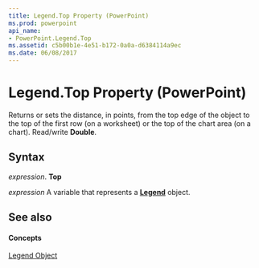 ```yaml
---
title: Legend.Top Property (PowerPoint)
ms.prod: powerpoint
api_name:
- PowerPoint.Legend.Top
ms.assetid: c5b00b1e-4e51-b172-0a0a-d6384114a9ec
ms.date: 06/08/2017
---
```



# Legend.Top Property (PowerPoint)

Returns or sets the distance, in points, from the top edge of the object to the top of the first row (on a worksheet) or the top of the chart area (on a chart). Read/write **Double**.


## Syntax

 _expression_. **Top**

 _expression_ A variable that represents a **[Legend](legend-object-powerpoint.md)** object.


## See also


#### Concepts


[Legend Object](legend-object-powerpoint.md)

